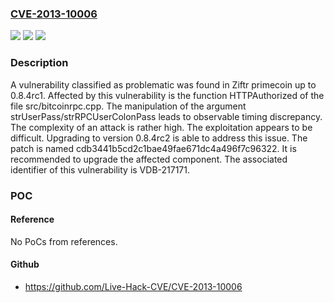 ### [CVE-2013-10006](https://cve.mitre.org/cgi-bin/cvename.cgi?name=CVE-2013-10006)
![](https://img.shields.io/static/v1?label=Product&message=primecoin&color=blue)
![](https://img.shields.io/static/v1?label=Version&message=%3D%200.8.4rc1%20&color=brighgreen)
![](https://img.shields.io/static/v1?label=Vulnerability&message=CWE-208%20Observable%20Timing%20Discrepancy&color=brighgreen)

### Description

A vulnerability classified as problematic was found in Ziftr primecoin up to 0.8.4rc1. Affected by this vulnerability is the function HTTPAuthorized of the file src/bitcoinrpc.cpp. The manipulation of the argument strUserPass/strRPCUserColonPass leads to observable timing discrepancy. The complexity of an attack is rather high. The exploitation appears to be difficult. Upgrading to version 0.8.4rc2 is able to address this issue. The patch is named cdb3441b5cd2c1bae49fae671dc4a496f7c96322. It is recommended to upgrade the affected component. The associated identifier of this vulnerability is VDB-217171.

### POC

#### Reference
No PoCs from references.

#### Github
- https://github.com/Live-Hack-CVE/CVE-2013-10006

